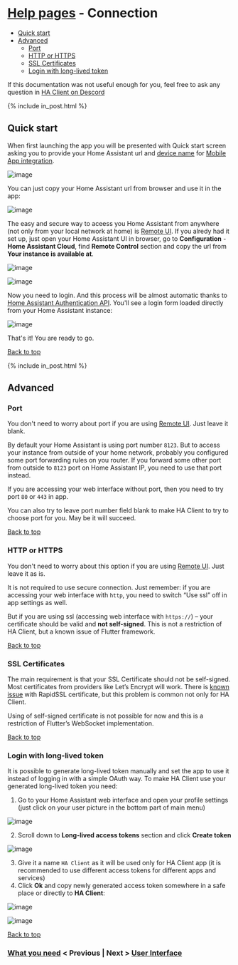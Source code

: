 # [Help pages](/help) - Connection

- [Quick start](#quick-start)
- [Advanced](#advanced)
  - [Port](#port)
  - [HTTP or HTTPS](#http-or-https)
  - [SSL Certificates](#ssl-certificates)
  - [Login with long-lived token](#login-with-long-lived-token)

If this documentation was not useful enough for you, feel free to ask any question in [HA Client on Descord](https://discord.gg/nd6FZQ)

{% include in_post.html %}

## Quick start
When first launching the app you will be presented with Quick start screen asking you to provide your Home Assistant url and [device name](/help/mobile_app_integration#device-name) for [Mobile App integration](/help/mobile_app_integration).

![image](/help/images/connection010.png)

You can just copy your Home Assistant url from browser and use it in the app:

![image](/help/images/connection011.png)

The easy and secure way to aceess you Home Assistant from anywhere (not only from your local network at home) is [Remote UI](https://www.nabucasa.com/config/remote/). If you alredy had it set up, just open your Home Assistant UI in browser, go to **Configuration** - **Home Assistant Cloud**, find **Remote Control** section and copy the url from **Your instance is available at**.

![image](/help/images/connection001.png)

![image](/help/images/connection002.png)

Now you need to login. And this process will be almost automatic thanks to [Home Assistant Authentication API](https://developers.home-assistant.io/docs/en/auth_api.html). You'll see a login form loaded directly from your Home Assistant instance:

![image](/help/images/connection006.png)

That's it! You are ready to go.

[Back to top](#help-pages---connection)

{% include in_post.html %}

## Advanced
### Port
You don't need to worry about port if you are using [Remote UI](https://www.nabucasa.com/config/remote/). Just leave it blank.

By default your Home Assistant is using port number `8123`. But to access your instance from outside of your home network, probably you configured some port forwarding rules on you router. If you forward some other port from outside to `8123` port on Home Assistant IP, you need to use that port instead.

If you are accessing your web interface without port, then you need to try port `80` or `443` in app.

You can also try to leave port number field blank to make HA Client to try to choose port for you. May be it will succeed.

[Back to top](#help-pages---connection)
### HTTP or HTTPS
You don't need to worry about this option if you are using [Remote UI](https://www.nabucasa.com/config/remote/). Just leave it as is.

It is not required to use secure connection. Just remember: if you are accessing your web interface with `http`, you need to switch “Use ssl” off in app settings as well.

But if you are using ssl (accessing web interface with `https://`) – your certificate should be valid and **not self-signed**. This is not a restriction of HA Client, but a known issue of Flutter framework.

[Back to top](#help-pages---connection)
### SSL Certificates
The main requirement is that your SSL Certificate should not be self-signed. Most certificates from providers like Let’s Encrypt will work. There is [known issue](https://github.com/estevez-dev/ha_client_pub/issues/24) with RapidSSL certificate, but this problem is common not only for HA Client.

Using of self-signed certificate is not possible for now and this is a restriction of Flutter’s WebSocket implementation.

[Back to top](#help-pages---connection)

### Login with long-lived token
It is possible to generate long-lived token manually and set the app to use it instead of logging in with a simple OAuth way.
To make HA Client use your generated long-lived token you need:
1. Go to your Home Assistant web interface and open your profile settings (just click on your user picture in the bottom part of main menu)

  ![image](/help/images/connection007.png)
 
2. Scroll down to **Long-lived access tokens** section and click **Create token**

  ![image](/help/images/connection008.png)

3. Give it a name `HA Client` as it will be used only for HA Client app (it is recommended to use different access tokens for different apps and services)
4. Click **Ok** and copy newly generated access token somewhere in a safe place or directly to **HA Client**:
  
  ![image](/help/images/connection009.png)

  ![image](/help/images/connection012.png)

[Back to top](#help-pages---connection)



### [What you need](/help/what_you_need) < Previous | Next > [User Interface](/help/user_interface)
